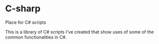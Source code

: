 # C-sharp
Place for C# scripts

This is a library of C# scripts I've created that show uses of some of the common functionalities in C#.
